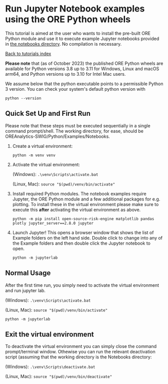 # Run Jupyter Notebook examples using the ORE Python wheels

This tutorial is aimed at the user who wants to install the pre-built ORE
Python module and use it to execute example Jupyter notebooks provided in
[the notebooks directory](https://github.com/OpenSourceRisk/ORE-SWIG/tree/master/OREAnalytics-SWIG/Python/Examples/Notebooks). No compilation is necessary.

[Back to tutorials index](tutorials.00.index.md)

**Please note** that (as of October 2023) the published ORE Python wheels are
available for Python versions 3.8 up to 3.11 for Windows, Linux and macOS arm64,
and Python versions up to 3.10 for Intel Mac users.  

We assume below that the python executable points to a permissible Python 3 version. You can check your system's default python version with

    python --version

## Quick Set Up and First Run

Please note that these steps must be executed sequentially in a single command prompt/shell. The working directory, for ease, should be OREAnalytics-SWIG/Python/Examples/Notebooks.

1. Create a virtual environment:

    ``` python -m venv venv ```

2. Activate the virtual environment: 

    (Windows): ```.\venv\Scripts\activate.bat ```
    
    (Linux, Mac): ```source "$(pwd)/venv/bin/activate" ```

3. Install required Python modules. The notebook examples require Jupyter, the ORE Python module and a few additional packages for e.g. plotting. To install these in the virtual environment please make sure to execute this **after** activating the virtual environment as above.

    ``` python -m pip install open-source-risk-engine matplotlib pandas plotly jupyter_server==2.8.0 jupyter ```

4. Launch Jupyter! This opens a browser window that shows the list of Example folders on the left hand side. Double click to change into any of the Example folders and then double click the Jupyter notebook to open.

    ``` python -m jupyterlab ```

## Normal Usage

After the first time run, you simply need to activate the virtual environment and run jupyter lab.

(Windows): ```.\venv\Scripts\activate.bat ```
    
(Linux, Mac): ```source "$(pwd)/venv/bin/activate" ```
    
    python -m jupyterlab

## Exit the virtual environment

To deactivate the virtual environment you can simply close the command prompt/terminal window. Othewise you can run the relevant deactivation script (assuming that the working directory is the Notebooks directory:

(Windows): ```.\venv\Scripts\deactivate.bat ```
    
(Linux, Mac): ```source "$(pwd)/venv/bin/deactivate" ```

